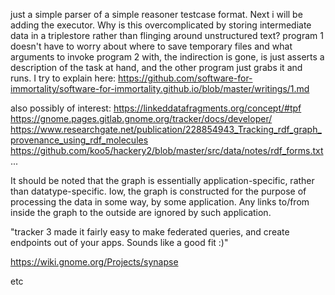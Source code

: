 just a simple parser of a simple reasoner testcase format. Next i will be adding the executor. Why is this overcomplicated by storing intermediate data in a triplestore rather than flinging around unstructured text? program 1 doesn't have to worry about where to save temporary files and what arguments to invoke program 2 with, the indirection is gone, is just asserts a description of the task at hand, and the other program just grabs it and runs. I try to explain here: https://github.com/software-for-immortality/software-for-immortality.github.io/blob/master/writings/1.md

also possibly of interest: https://linkeddatafragments.org/concept/#tpf https://gnome.pages.gitlab.gnome.org/tracker/docs/developer/ https://www.researchgate.net/publication/228854943_Tracking_rdf_graph_provenance_using_rdf_molecules https://github.com/koo5/hackery2/blob/master/src/data/notes/rdf_forms.txt ...

It should be noted that the graph is essentially application-specific, rather than datatype-specific. Iow, the graph is constructed for the purpose of processing the data in some way, by some application. Any links to/from inside the graph to the outside are ignored by such application.  

"tracker 3 made it fairly easy to make federated queries, and create endpoints out of your apps. Sounds like a good fit :)"

https://wiki.gnome.org/Projects/synapse

etc
